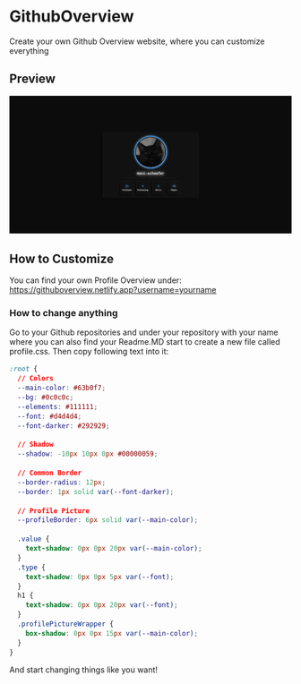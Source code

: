 # GithubOverview
Create your own Github Overview website, where you can customize everything

## Preview
![demo](demo.png)

## How to Customize
You can find your own Profile Overview under: <a>https://githuboverview.netlify.app?username=yourname</a>

### How to change anything
Go to your Github repositories and under your repository with your name where you can also find your Readme.MD start to create a new file called profile.css.
Then copy following text into it:
```css
:root {
  // Colors
  --main-color: #63b0f7;
  --bg: #0c0c0c;
  --elements: #111111;
  --font: #d4d4d4;
  --font-darker: #292929;

  // Shadow
  --shadow: -10px 10px 0px #00000059;
  
  // Common Border
  --border-radius: 12px;
  --border: 1px solid var(--font-darker);

  // Profile Picture
  --profileBorder: 6px solid var(--main-color);

  .value {
    text-shadow: 0px 0px 20px var(--main-color);
  }
  .type {
    text-shadow: 0px 0px 5px var(--font);
  }
  h1 {
    text-shadow: 0px 0px 20px var(--font);
  }
  .profilePictureWrapper {
    box-shadow: 0px 0px 15px var(--main-color);
  }
}
```

And start changing things like you want!

